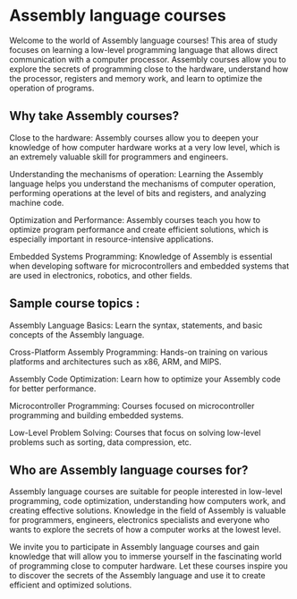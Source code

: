 # Assembly language courses
Welcome to the world of Assembly language courses! This area of study focuses on learning a low-level programming language that allows direct communication with a computer processor. Assembly courses allow you to explore the secrets of programming close to the hardware, understand how the processor, registers and memory work, and learn to optimize the operation of programs.

## Why take Assembly courses?
Close to the hardware: Assembly courses allow you to deepen your knowledge of how computer hardware works at a very low level, which is an extremely valuable skill for programmers and engineers.

Understanding the mechanisms of operation: Learning the Assembly language helps you understand the mechanisms of computer operation, performing operations at the level of bits and registers, and analyzing machine code.

Optimization and Performance: Assembly courses teach you how to optimize program performance and create efficient solutions, which is especially important in resource-intensive applications.

Embedded Systems Programming: Knowledge of Assembly is essential when developing software for microcontrollers and embedded systems that are used in electronics, robotics, and other fields.

## Sample course topics :
Assembly Language Basics: Learn the syntax, statements, and basic concepts of the Assembly language.

Cross-Platform Assembly Programming: Hands-on training on various platforms and architectures such as x86, ARM, and MIPS.

Assembly Code Optimization: Learn how to optimize your Assembly code for better performance.

Microcontroller Programming: Courses focused on microcontroller programming and building embedded systems.

Low-Level Problem Solving: Courses that focus on solving low-level problems such as sorting, data compression, etc.

## Who are Assembly language courses for?
Assembly language courses are suitable for people interested in low-level programming, code optimization, understanding how computers work, and creating effective solutions. Knowledge in the field of Assembly is valuable for programmers, engineers, electronics specialists and everyone who wants to explore the secrets of how a computer works at the lowest level.

We invite you to participate in Assembly language courses and gain knowledge that will allow you to immerse yourself in the fascinating world of programming close to computer hardware. Let these courses inspire you to discover the secrets of the Assembly language and use it to create efficient and optimized solutions.
